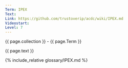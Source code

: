 ```yaml
---
Term: IPEX
Text: 
Link: https://github.com/trustoverip/acdc/wiki/IPEX.md
Videostart: 
Level: 7
---
```


{{ page.collection }} - {{ page.Term }}

   {{ page.text }}

{% include_relative glossary/IPEX.md %}
